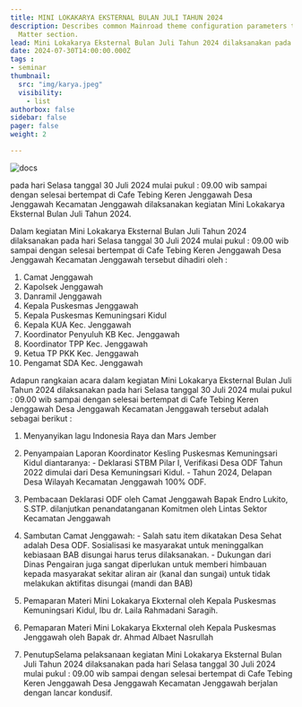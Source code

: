 ```yaml
---
title: MINI LOKAKARYA EKSTERNAL BULAN JULI TAHUN 2024
description: Describes common Mainroad theme configuration parameters that can be adjusted via config file or via Front
  Matter section.
lead: Mini Lokakarya Eksternal Bulan Juli Tahun 2024 dilaksanakan pada hari Selasa tanggal 30 Juli 2024 mulai pukul 09.00 wib sampai dengan selesai bertempat di Cafe Tebing Keren Jenggawah Desa Jenggawah Kecamatan Jenggawah
date: 2024-07-30T14:00:00.000Z
tags :
- seminar
thumbnail:
  src: "img/karya.jpeg"
  visibility:
    - list
authorbox: false
sidebar: false
pager: false
weight: 2

---
```


![docs](/img/lokal.jpg) 

pada hari Selasa tanggal 30 Juli 2024 mulai pukul : 09.00 wib sampai dengan selesai bertempat di Cafe Tebing Keren Jenggawah Desa Jenggawah Kecamatan Jenggawah dilaksanakan kegiatan Mini Lokakarya Eksternal Bulan Juli Tahun 2024.

Dalam kegiatan Mini Lokakarya Eksternal Bulan Juli Tahun 2024 dilaksanakan pada hari Selasa tanggal 30 Juli 2024 mulai pukul : 09.00 wib sampai dengan selesai bertempat di Cafe Tebing Keren Jenggawah Desa Jenggawah Kecamatan Jenggawah tersebut dihadiri oleh :
1. Camat Jenggawah
2. Kapolsek Jenggawah 
3. Danramil Jenggawah
4. Kepala Puskesmas Jenggawah 
5. Kepala Puskesmas Kemuningsari Kidul
6. Kepala KUA Kec. Jenggawah 
7. Koordinator Penyuluh KB Kec. Jenggawah 
8. Koordinator TPP Kec. Jenggawah 
9. Ketua TP PKK Kec. Jenggawah 
10. Pengamat SDA Kec. Jenggawah

Adapun rangkaian acara dalam kegiatan Mini Lokakarya Eksternal Bulan Juli Tahun 2024 dilaksanakan pada hari Selasa tanggal 30 Juli 2024 mulai pukul : 09.00 wib sampai dengan selesai bertempat di Cafe Tebing Keren Jenggawah Desa Jenggawah Kecamatan Jenggawah tersebut adalah sebagai berikut :
1.  Menyanyikan lagu Indonesia Raya dan Mars Jember 

2. Penyampaian Laporan Koordinator Kesling Puskesmas Kemuningsari Kidul diantaranya: - Deklarasi STBM Pilar I, Verifikasi Desa ODF Tahun 2022 dimulai dari Desa Kemuningsari Kidul. - Tahun 2024, Delapan Desa Wilayah Kecamatan Jenggawah 100% ODF.

3. Pembacaan Deklarasi ODF oleh Camat Jenggawah Bapak Endro Lukito, S.STP. dilanjutkan penandatanganan Komitmen oleh Lintas Sektor Kecamatan Jenggawah 

4. Sambutan Camat Jenggawah: - Salah satu item dikatakan Desa Sehat adalah Desa ODF. Sosialisasi ke masyarakat untuk meninggalkan kebiasaan BAB disungai harus terus dilaksanakan. - Dukungan dari Dinas Pengairan juga sangat diperlukan untuk memberi himbauan kepada masyarakat sekitar aliran air (kanal dan sungai) untuk tidak melakukan aktifitas disungai (mandi dan BAB)

5. Pemaparan Materi Mini Lokakarya Ekxternal oleh Kepala Puskesmas Kemuningsari Kidul, Ibu dr. Laila Rahmadani Saragih.

6. Pemaparan Materi Mini Lokakarya Ekxternal oleh Kepala Puskesmas Jenggawah oleh Bapak dr. Ahmad Albaet Nasrullah

7. PenutupSelama pelaksanaan kegiatan Mini Lokakarya Eksternal Bulan Juli Tahun 2024 dilaksanakan pada hari Selasa tanggal 30 Juli 2024 mulai pukul : 09.00 wib sampai dengan selesai bertempat di Cafe Tebing Keren Jenggawah Desa Jenggawah Kecamatan Jenggawah berjalan dengan lancar kondusif.